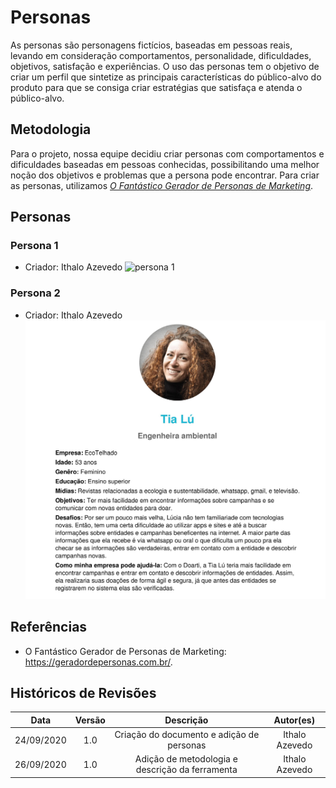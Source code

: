 # Personas
As personas são personagens fictícios, baseadas em pessoas reais, levando em consideração comportamentos, personalidade, dificuldades, objetivos, satisfação e experiências. O uso das personas tem o objetivo de criar um perfil que sintetize as principais características do público-alvo do produto para que se consiga criar estratégias que satisfaça e atenda o público-alvo.

## Metodologia
Para o projeto, nossa equipe decidiu criar personas com comportamentos e dificuldades baseadas em pessoas conhecidas, possibilitando uma melhor noção dos objetivos e problemas que a persona pode encontrar. Para criar as personas, utilizamos [_O Fantástico Gerador de Personas de Marketing_](https://geradordepersonas.com.br/).

## Personas

### Persona 1

- Criador: Ithalo Azevedo
  ![persona 1](../../assets/images/personas/joão.jpg)

### Persona 2

- Criador: Ithalo Azevedo
  ![persona 2](../../assets/images/personas/lucia.jpg)

## Referências

- O Fantástico Gerador de Personas de Marketing: <https://geradordepersonas.com.br/>.


## Históricos de Revisões

|    Data    | Versão |                    Descrição                    |   Autor(es)    |
| :--------: | :----: | :---------------------------------------------: | :------------: |
| 24/09/2020 |  1.0   |    Criação do documento e adição de personas    | Ithalo Azevedo |
| 26/09/2020 |  1.0   | Adição de metodologia e descrição da ferramenta | Ithalo Azevedo |
